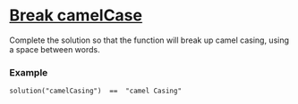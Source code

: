 # [Break camelCase](https://www.codewars.com/kata/5208f99aee097e6552000148)
Complete the solution so that the function will break up camel casing, using a space between words.

### Example 

```
solution("camelCasing")  ==  "camel Casing"
```